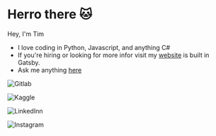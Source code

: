 # Herro there 🐱
Hey, I'm Tim

- I love coding in Python, Javascript, and anything C#
- If you're hiring or looking for more infor visit my [website](https://tbrantleyii.me) is built in Gatsby.
- Ask me anything [here](https://github.com/theCompanyDream/theCompanyDream/issues)

![[Gitlab](https://raw.githubusercontent.com/theCompanyDream/theCompanyDream/master/imgs/gitlab.png)](https://raw.githubusercontent.com/)

![[Kaggle](https://raw.githubusercontent.com/theCompanyDream/theCompanyDream/master/imgs/kaggle.svg)](https://www.kaggle.com/companydream)

![[LinkedInn](https://raw.githubusercontent.com/theCompanyDream/theCompanyDream/master/imgs/linkedinn.png)](https://www.linkedin.com/in/timothy-brantley-ii-22263228/)

![[Instagram](https://raw.githubusercontent.com/theCompanyDream/theCompanyDream/master/imgs/instagram.png)](https://www.linkedin.com/in/timothy-brantley-ii-22263228/)

![[](https://raw.githubusercontent.com/theCompanyDream/theCompanyDream/master/imgs/twitter.png)](https://www.linkedin.com/in/timothy-brantley-ii-22263228/)
